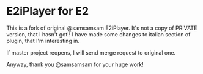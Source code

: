 # E2iPlayer for E2

This is a fork of original @samsamsam E2iPlayer.
It's not a copy of PRIVATE version, that I hasn't got!!
I have made some changes to italian section of plugin, that I'm interesting in.

If master project reopens, I will send merge request to original one.

Anyway, thank you @samsamsam for your huge work!
